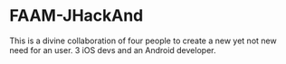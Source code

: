 # FAAM-JHackAnd
This is a divine collaboration of four people to create a new yet not new need for an user. 3 iOS devs and an Android developer.
